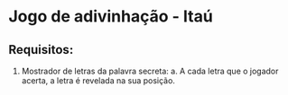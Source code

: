 # Jogo de adivinhação - Itaú

## Requisitos: 

1. Mostrador de letras da palavra secreta:
a. A cada letra que o jogador acerta, a letra é revelada na sua posição.

